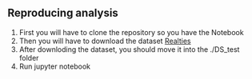 ## Reproducing analysis

1. First you will have to clone the repository so you have the Notebook
2. Then you will have to download the dataset [Realties](https://drive.google.com/file/d/1-AkngJMOej-lyxLaDTnryYPowJbK4E3P/view?usp=sharing) 
3. After downloding the dataset, you should move it into the ./DS_test folder
4. Run jupyter notebook